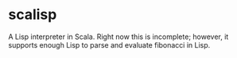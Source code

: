 scalisp
=======

A Lisp interpreter in Scala. Right now this is incomplete; however, it supports enough Lisp to parse and evaluate fibonacci in Lisp.
